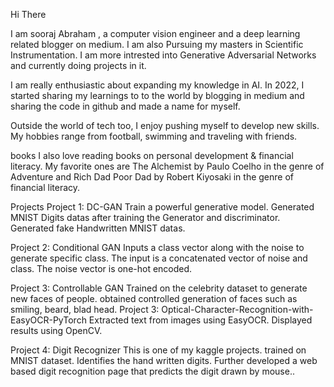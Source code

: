 Hi There

I am sooraj Abraham , a computer vision engineer and a deep learning related blogger on medium. I am also Pursuing my masters in Scientific Instrumentation. I am more intrested into Generative Adversarial Networks and currently doing projects in it.

I am really enthusiastic about expanding my knowledge in AI. In 2022, I started sharing my learnings to to the world by blogging in medium and sharing the code in github and made a name for myself.

Outside the world of tech too, I enjoy pushing myself to develop new skills. My hobbies range from football, swimming and traveling with friends.

books I also love reading books on personal development & financial literacy. My favorite ones are The Alchemist by Paulo Coelho in the genre of Adventure and Rich Dad Poor Dad by Robert Kiyosaki in the genre of financial literacy.

Projects
Project 1: DC-GAN
Train a powerful generative model.
Generated MNIST Digits datas after training the Generator and discriminator.
Generated fake Handwritten MNIST datas.


Project 2: Conditional GAN
Inputs a class vector along with the noise to generate specific class. The input is a concatenated vector of noise and class.
The noise vector is one-hot encoded.


Project 3: Controllable GAN
Trained on the celebrity dataset to generate new faces of people.
obtained controlled generation of faces such as smiling, beard, blad head.
Project 3: Optical-Character-Recognition-with-EasyOCR-PyTorch
Extracted text from images using EasyOCR.
Displayed results using OpenCV.


Project 4: Digit Recognizer
This is one of my kaggle projects.
trained on MNIST dataset.
Identifies the hand written digits.
Further developed a web based digit recognition page that predicts the digit drawn by mouse..
